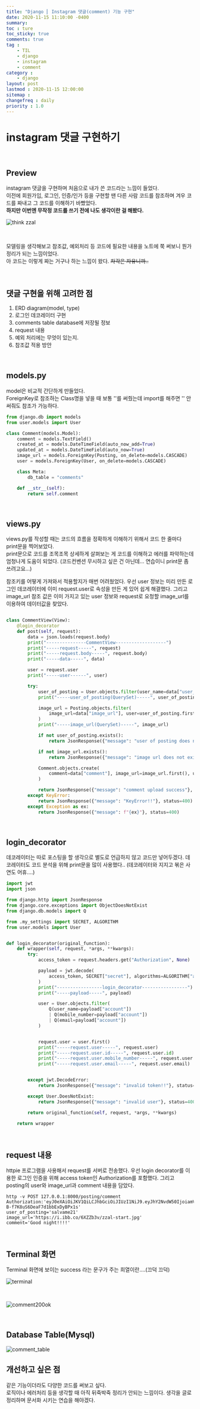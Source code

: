 ```yaml
---
title: "Django ⎜ Instagram 댓글(comment) 기능 구현"
date: 2020-11-15 11:10:00 -0400
summary: 
toc : ture
toc_sticky: true
comments: true
tag : 
    - TIL
    - django
    - instagram
    - comment
category : 
    - django
layout: post
lastmod : 2020-11-15 12:00:00
sitemap :
changefreq : daily
priority : 1.0
---
```


# instagram 댓글 구현하기

<br>

## Preview
instagram 댓글을 구현하며 처음으로 내가 쓴 코드라는 느낌이 들었다.  
이전에 회원가입, 로그인, 인증/인가 등을 구현할 땐 다른 사람 코드를 참조하며 겨우 코드를 짜내고 그 코드를 이해하기 바빴었다.  
**하지만 이번엔 무작정 코드를 쓰기 전에 나도 생각이란 걸 해봤다.**

![think zzal](https://i.ibb.co/B6LZj0w/think.jpg)

<br>

모델링을 생각해보고 참조값, 예외처리 등 코드에 필요한 내용을 노트에 쭉 써보니 뭔가 정리가 되는 느낌이었다.  
아 코드는 이렇게 짜는 거구나 하는 느낌이 왔다. ~~차각은 자유니까..~~

<br>

## 댓글 구현을 위해 고려한 점
1. ERD diagram(model, type)
2. 로그인 데코레이터 구현
3. comments table database에 저장될 정보
4. request 내용
5. 예외 처리에는 무엇이 있는지.
6. 참조값 적용 방안

<br>

## models.py

model은 비교적 간단하게 만들었다.  
ForeignKey로 참조하는 Class명을 넣을 때 보통 ''를 써줬는데 import를 해주면 '' 안써줘도 참조가 가능하다.

```python
from django.db import models
from user.models import User

class Comment(models.Model):
    comment = models.TextField()
    created_at = models.DateTimeField(auto_now_add=True)
    updated_at = models.DateTimeField(auto_now=True)
    image_url = models.ForeignKey(Posting, on_delete=models.CASCADE)
    user = models.ForeignKey(User, on_delete=models.CASCADE)

    class Meta:
        db_table = "comments"

    def __str__(self):
        return self.comment

```

<br>

## views.py

views.py를 작성할 때는 코드의 흐름을 정확하게 이해하기 위해서 코드 한 줄마다 print문을 찍어보았다.  
print문으로 코드를 조목조목 상세하게 살펴보는 게 코드를 이해하고 에러를 파악하는데 엄청나게 도움이 되었다.
(코드컨벤션 무시하고 싶은 건 아닌데... 연습이니 print문 좀 쓰려고요...)

참조키를 어떻게 가져와서 적용할지가 매번 어려웠었다.
우선 user 정보는 미리 만든 로그인 데코레이터에 이미 request.user로 속성을 만든 게 있어 쉽게 해결했다.
그리고 image_url 참조 값은 이미 가지고 있는 user 정보와 request로 요청할 image_url를 이용하여 데이터값을 찾았다.

```python

class CommentView(View):
    @login_decorator
    def post(self, request):
        data = json.loads(request.body)
        print("---------------CommentView-------------------")
        print("-----request-----", request)
        print("-----request.body-----", request.body)
        print("-----data-----", data)

        user = request.user
        print("-----user------", user)

        try:
            user_of_posting = User.objects.filter(user_name=data["user_of_posting"])
            print("-----user_of_posting(QuerySet)-----", user_of_posting)

            image_url = Posting.objects.filter(
                image_url=data["image_url"], user=user_of_posting.first()
            )
            print("-----image_url(QuerySet)-----", image_url)

            if not user_of_posting.exists():
                return JsonResponse({"message": "user of posting does not exist!!"})

            if not image_url.exists():
                return JsonResponse({"message": "image url does not exist!!"})

            Comment.objects.create(
                comment=data["comment"], image_url=image_url.first(), user=user
            )

            return JsonResponse({"message": "comment upload success"}, status=200)
        except KeyError:
            return JsonResponse({"message": "KeyError!!"}, status=400)
        except Exception as ex:
            return JsonResponse({"message": f"{ex}"}, status=400)
```

<br>

## login_decorator
데코레이터는 따로 포스팅을 할 생각으로 별도로 언급하지 않고 코드만 넣어두겠다.
데코레이터도 코드 분석을 위해 print문을 많이 사용했다..
(데코레이터와 지지고 볶은 사연도 어휴....)

```python
import jwt
import json

from django.http import JsonResponse
from django.core.exceptions import ObjectDoesNotExist
from django.db.models import Q

from .my_settings import SECRET, ALGORITHM
from user.models import User


def login_decorator(original_function):
    def wrapper(self, request, *args, **kwargs):
        try:
            access_token = request.headers.get("Authorization", None)

            payload = jwt.decode(
                access_token, SECRET["secret"], algorithms=ALGORITHM["algorithm"],
            )  
            print("-----------------login_decorator-----------------")
            print("-----payload-----", payload)

            user = User.objects.filter(
                Q(user_name=payload["account"])
                | Q(mobile_number=payload["account"])
                | Q(email=payload["account"])
            )


            request.user = user.first()
            print("-----request.user-----", request.user)
            print("-----request.user.id-----", request.user.id)
            print("-----request.user.mobile_number-----", request.user.mobile_number)
            print("-----request.user.email-----", request.user.email)


        except jwt.DecodeError:
            return JsonResponse({"message": "invalid token!!"}, status=400)

        except User.DoesNotExist:
            return JsonResponse({"message": "invalid user"}, status=400)

        return original_function(self, request, *args, **kwargs)

    return wrapper

```

<br>

## request 내용
httpie 프로그램을 사용해서 request를 서버로 전송했다.
우선 login decorator를 이용한 로그인 인증을 위해 access token인 Authorization를 포함했다. 그리고 posting의 user와 image_url과 comment 내용을 담았다.

```
http -v POST 127.0.0.1:8000/posting/comment Authorization:'eyJ0eXAiOiJKV1QiLCJhbGciOiJIUzI1NiJ9.eyJhY2NvdW50IjoiamVubnkifQ.vcObfkUOTTovDXl-B-f7K8uS6DeaF7d1bbExDyBPx1s'  
user_of_posting='salvame21' 
image_url='https://i.ibb.co/6XZZb3v/zzal-start.jpg' 
comment='Good night!!!!'
```

<br>

## Terminal 화면
Terminal 화면에 보이는 success 라는 문구가 주는 희열이란....(끄덕 끄덕)

![terminal](https://i.ibb.co/gy3HpFv/message.png)

<br>

![comment200ok](https://i.ibb.co/Wzgwr6Y/comment200ok.png)




<br>

## Database Table(Mysql)

![comment_table](https://i.ibb.co/S3xbd35/comment-db.png)


## 개선하고 싶은 점
같은 기능이더라도 다양한 코드를 써보고 싶다.  
로직이나 에러처리 등을 생각할 때 아직 뒤죽박죽 정리가 안되는 느낌이다. 생각을 글로 정리하며 문서화 시키는 연습을 해야겠다.
